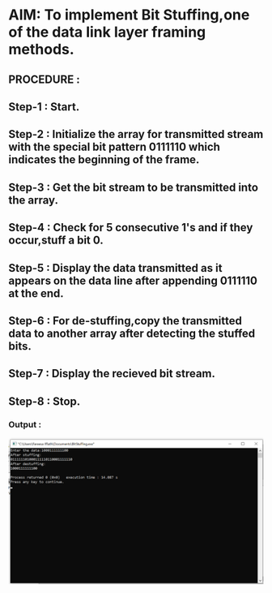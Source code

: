 # AIM: To implement Bit Stuffing,one of the data link layer framing methods.

## PROCEDURE :

## Step-1 : Start.

## Step-2 : Initialize the array for transmitted stream with the special bit pattern 0111110 which indicates the beginning of the frame.

## Step-3 : Get the bit stream to be transmitted into the array.

## Step-4 : Check for 5 consecutive 1's and if they occur,stuff a bit 0.

## Step-5 :  Display the data transmitted as it appears on the data line after appending 0111110 at the end.

## Step-6 : For de-stuffing,copy the transmitted data to another array after detecting the stuffed bits.

## Step-7 : Display the recieved bit stream.

## Step-8 : Stop.

### Output :
![output](BitStuffing_O.png)
